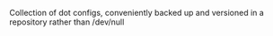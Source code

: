 
Collection of dot configs, conveniently backed up and versioned in a repository rather than /dev/null
